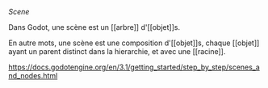 *Scene*

Dans Godot, une scène est un [[arbre]] d'[[objet]]s. 

En autre mots, une scène est une composition d'[[objet]]s, chaque [[objet]] ayant un parent distinct dans la hierarchie, et avec une [[racine]].

https://docs.godotengine.org/en/3.1/getting_started/step_by_step/scenes_and_nodes.html
